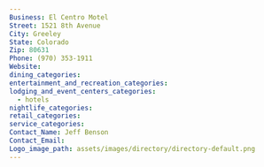 ```yaml
---
Business: El Centro Motel
Street: 1521 8th Avenue
City: Greeley
State: Colorado
Zip: 80631
Phone: (970) 353-1911
Website:
dining_categories:
entertainment_and_recreation_categories:
lodging_and_event_centers_categories:
  - hotels
nightlife_categories:
retail_categories:
service_categories:
Contact_Name: Jeff Benson
Contact_Email:
Logo_image_path: assets/images/directory/directory-default.png
---
```



